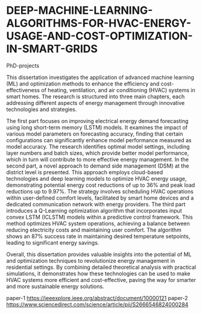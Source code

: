 # DEEP-MACHINE-LEARNING-ALGORITHMS-FOR-HVAC-ENERGY-USAGE-AND-COST-OPTIMIZATION-IN-SMART-GRIDS
PhD-projects


This dissertation investigates the application of advanced machine learning (ML) and optimization methods to enhance the efficiency and cost-effectiveness of heating, ventilation, and air conditioning (HVAC) systems in smart homes. The research is structured into three main chapters, each addressing different aspects of energy management through innovative technologies and strategies.

The first part focuses on improving electrical energy demand forecasting using long short-term memory (LSTM) models. It examines the impact of various model parameters on forecasting accuracy, finding that certain configurations can significantly enhance model  performance measured as model accuracy. The research identifies optimal model settings, including layer numbers and batch sizes, which provide better model performance, which in turn will contribute to more effective energy management. In the second part, a novel approach to demand side management (DSM) at the district level is presented. This approach employs cloud-based technologies and deep learning models to optimize HVAC energy usage, demonstrating potential energy cost reductions of up to 36\% and peak load reductions up to 9.97\%. The strategy involves scheduling HVAC operations within user-defined comfort levels, facilitated by smart home devices and a dedicated communication network with energy providers. The third part introduces a Q-Learning optimization algorithm that incorporates input convex LSTM (ICLSTM) models within a predictive control framework. This method optimizes HVAC system operations, achieving a balance between reducing electricity costs and maintaining user comfort. The algorithm shows an 87\% success rate in maintaining desired temperature setpoints, leading to significant energy savings.

Overall, this dissertation provides valuable insights into the potential of ML and optimization techniques to revolutionize energy management in residential settings. By combining detailed theoretical analysis with practical simulations, it demonstrates how these technologies can be used to make HVAC systems more efficient and cost-effective, paving the way for smarter and more sustainable energy solutions.





paper-1
https://ieeexplore.ieee.org/abstract/document/10000121
paper-2
https://www.sciencedirect.com/science/article/pii/S2666546824000284
